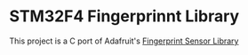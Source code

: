 # STM32F4 Fingerprinnt Library

This project is a C port of Adafruit's [Fingerprint Sensor Library](https://github.com/adafruit/Adafruit-Fingerprint-Sensor-Library)
